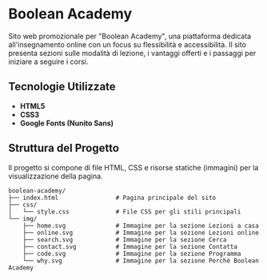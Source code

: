 # Boolean Academy

Sito web promozionale per "Boolean Academy", una piattaforma dedicata all'insegnamento online con un focus su flessibilità e accessibilità. Il sito presenta sezioni sulle modalità di lezione, i vantaggi offerti e i passaggi per iniziare a seguire i corsi.

## Tecnologie Utilizzate

- **HTML5**
- **CSS3**
- **Google Fonts (Nunito Sans)**

## Struttura del Progetto

Il progetto si compone di file HTML, CSS e risorse statiche (immagini) per la visualizzazione della pagina.

```plaintext
boolean-academy/
├── index.html                # Pagina principale del sito
├── css/
│   └── style.css             # File CSS per gli stili principali
└── img/
    ├── home.svg              # Immagine per la sezione Lezioni a casa
    ├── online.svg            # Immagine per la sezione Lezioni online
    ├── search.svg            # Immagine per la sezione Cerca
    ├── contact.svg           # Immagine per la sezione Contatta
    ├── code.svg              # Immagine per la sezione Programma
    └── why.svg               # Immagine per la sezione Perché Boolean Academy
